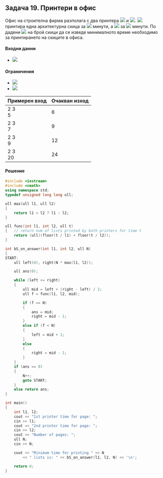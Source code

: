 ## Задача 19. Принтери в офис

Офис на строителна фирма разполага с два принтера <img src="https://latex.codecogs.com/svg.latex?\Large&space;p1"> и <img src="https://latex.codecogs.com/svg.latex?\Large&space;p2">. <img src="https://latex.codecogs.com/svg.latex?\Large&space;p1"> принтира една архитектурна скица за <img src="https://latex.codecogs.com/svg.latex?\Large&space;l_1"> минути, а <img src="https://latex.codecogs.com/svg.latex?\Large&space;p2"> за <img src="https://latex.codecogs.com/svg.latex?\Large&space;l_2"> минути. По дадени <img src="https://latex.codecogs.com/svg.latex?\Large&space;N"> на брой скици да се изведе минималното време необходимо за принтирането на скиците в офиса.

#### Входни данни
- <img src="https://latex.codecogs.com/svg.latex?\Large&space;l1,l2,N">

#### Ограничения
- <img src="https://latex.codecogs.com/svg.latex?\Large&space;1<N\le{10^{18}}">
- <img src="https://latex.codecogs.com/svg.latex?\Large&space;1<l_1,l_2\le{1000}">

Примерен вход|Очакван изход
-|-
2 3<br>5|6
2 3 <br>7|9
2 3<br>9|12
2 3<br>20|24

#### Решение
```cpp
#include <iostream>
#include <cmath>
using namespace std;
typedef unsigned long long ull;

ull max(ull l1, ull l2)
{
	return l1 > l2 ? l1 : l2;
}

ull func(int l1, int l2, ull t)
{	// return num of lists printed by both printers for time t
	return (ull)(floor(t / l1) + floor(t / l2));
}

int bS_on_answer(int l1, int l2, ull N)
{
START:
	ull left(0), right(N * max(l1, l2));

	ull ans(0);

	while (left <= right)
	{
		ull mid = left + (right - left) / 2;
		ull f = func(l1, l2, mid);

		if (f == N)
		{
			ans = mid;
			right = mid - 1;
		}
		else if (f < N)
		{
			left = mid + 1;
		}
		else
		{
			right = mid - 1;
		}
	}
	if (ans == 0)
	{
		N++;
		goto START;
	}
	else return ans;	
}

int main()
{
	int l1, l2;
	cout << "1st printer time for page: ";
	cin >> l1;
	cout << "2nd printer time for page: ";
	cin >> l2;
	cout << "Number of pages: ";
	ull N;
	cin >> N;

	cout << "Minimum time for printing " << N
		<< " lists is: " << bS_on_answer(l1, l2, N) << '\n';

	return 0;
}
```
